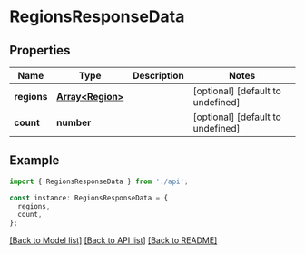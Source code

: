 # RegionsResponseData

## Properties

| Name        | Type                                 | Description | Notes                             |
| ----------- | ------------------------------------ | ----------- | --------------------------------- |
| **regions** | [**Array&lt;Region&gt;**](Region.md) |             | [optional] [default to undefined] |
| **count**   | **number**                           |             | [optional] [default to undefined] |

## Example

```typescript
import { RegionsResponseData } from './api';

const instance: RegionsResponseData = {
  regions,
  count,
};
```

[[Back to Model list]](../README.md#documentation-for-models) [[Back to API list]](../README.md#documentation-for-api-endpoints) [[Back to README]](../README.md)

